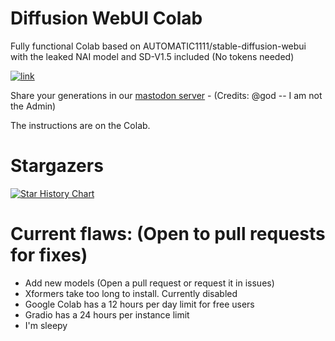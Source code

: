 # Diffusion WebUI Colab
Fully functional Colab based on AUTOMATIC1111/stable-diffusion-webui with the leaked NAI model and SD-V1.5 included (No tokens needed)

[![link](https://colab.research.google.com/assets/colab-badge.svg)](https://colab.research.google.com/drive/1PvNyEWIhDU_D-i15DzpPjqDQkbYv_6Hu?usp=sharing)

Share your generations in our [mastodon server](https://social.duti.tech/) - (Credits: @god -- I am not the Admin)

The instructions are on the Colab.

# Stargazers
[![Star History Chart](https://api.star-history.com/svg?repos=acheong08/Diffusion-ColabUI&type=Date)](https://star-history.com/#acheong08/Diffusion-ColabUI&Date)

# Current flaws: (Open to pull requests for fixes)
- Add new models (Open a pull request or request it in issues)
- Xformers take too long to install. Currently disabled
- Google Colab has a 12 hours per day limit for free users 
- Gradio has a 24 hours per instance limit
- I'm sleepy
